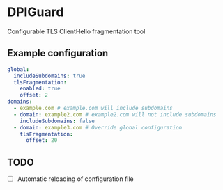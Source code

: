 DPIGuard
========

Configurable TLS ClientHello fragmentation tool



## Example configuration

```yaml
global:
  includeSubdomains: true
  tlsFragmentation:
    enabled: true
    offset: 2
domains:
  - example.com # example.com will include subdomains
  - domain: example2.com # example2.com will not include subdomains
    includeSubdomains: false
  - domain: example3.com # Override global configuration
    tlsFragmentation:
      offset: 20
```



## TODO

- [ ] Automatic reloading of configuration file
